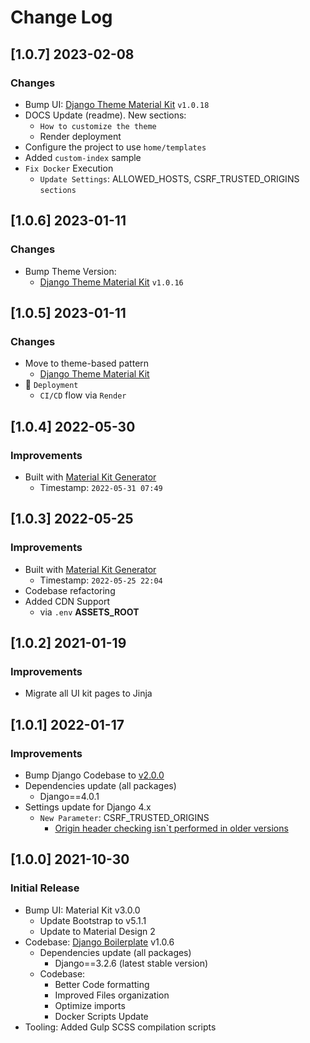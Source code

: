 # Change Log

## [1.0.7] 2023-02-08
### Changes

- Bump UI: [Django Theme Material Kit](https://github.com/app-generator/django-theme-material-kit) `v1.0.18`
- DOCS Update (readme). New sections:
  - `How to customize the theme`
  - Render deployment
- Configure the project to use `home/templates`
- Added `custom-index` sample
- `Fix Docker` Execution
  - `Update Settings`: ALLOWED_HOSTS, CSRF_TRUSTED_ORIGINS `sections`

## [1.0.6] 2023-01-11
### Changes

- Bump Theme Version:
  - [Django Theme Material Kit](https://github.com/app-generator/django-theme-material-kit) `v1.0.16`

## [1.0.5] 2023-01-11
### Changes

- Move to theme-based pattern
  - [Django Theme Material Kit](https://github.com/app-generator/django-theme-material-kit)
- 🚀 `Deployment` 
  - `CI/CD` flow via `Render`

## [1.0.4] 2022-05-30
### Improvements

- Built with [Material Kit Generator](https://appseed.us/generator/material-kit/)  
  - Timestamp: `2022-05-31 07:49`

## [1.0.3] 2022-05-25
### Improvements

- Built with [Material Kit Generator](https://appseed.us/generator/material-kit/)  
  - Timestamp: `2022-05-25 22:04`
- Codebase refactoring
- Added CDN Support
  - via `.env` **ASSETS_ROOT** 

## [1.0.2] 2021-01-19
### Improvements

- Migrate all UI kit pages to Jinja

## [1.0.1] 2022-01-17
### Improvements

- Bump Django Codebase to [v2.0.0](https://github.com/app-generator/boilerplate-code-django/releases)
- Dependencies update (all packages) 
  - Django==4.0.1
- Settings update for Django 4.x
  - `New Parameter`: CSRF_TRUSTED_ORIGINS
    - [Origin header checking isn`t performed in older versions](https://docs.djangoproject.com/en/4.0/ref/settings/#csrf-trusted-origins)  

## [1.0.0] 2021-10-30 
### Initial Release

- Bump UI: Material Kit v3.0.0
  - Update Bootstrap to v5.1.1
  - Update to Material Design 2
- Codebase: [Django Boilerplate](https://github.com/app-generator/boilerplate-code-django) v1.0.6
  - Dependencies update (all packages) 
    - Django==3.2.6 (latest stable version)
  - Codebase:
    - Better Code formatting
    - Improved Files organization
    - Optimize imports
    - Docker Scripts Update
- Tooling: Added Gulp SCSS compilation scripts
